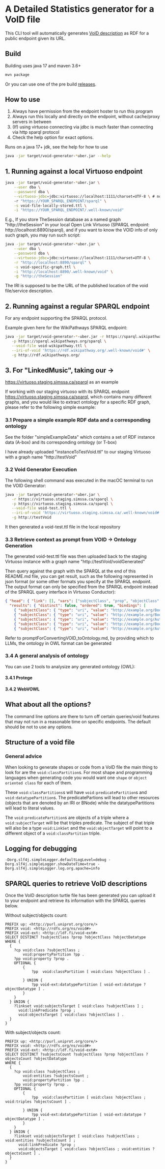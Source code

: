 # A Detailed Statistics generator for a VoID file

This CLI tool will automatically generates [VoID description](https://www.w3.org/TR/void/) as RDF for a public endpoint given its URL.

## Build

Building uses java 17 and maven 3.6+

```sh
mvn package
```

Or you can use one of the pre build [releases](https://github.com/JervenBolleman/void-generator/releases).

## How to use

1. Always have permission from the endpoint hoster to run this program
2. Always run this locally and directly on the endpoint, without cache/proxy servers in between
3. (If) using virtuoso connecting via jdbc is much faster than connecting via http sparql protocol
4. Check the help option for exact options.

Runs on a java 17+ jdk, see the help for how to use
```sh
java -jar target/void-generator-*uber.jar --help
```


## 1. Running against a local Virtuoso endpoint

```sh
java -jar target/void-generator-*uber.jar \
    --user dba \
    --password dba \
    --virtuoso-jdbc=jdbc:virtuoso://localhost:1111/charset=UTF-8 \ # note the localhost and "isql-t" port
    -r "https://YOUR_SPARQL_ENDPOINT/sparql" \
    -s void-file-locally-stored.ttl \
    -i "https://YOUR_SPARQL_ENDPOINT/.well-known/void"
```
E.g., If you store TheSession database as a named graph "http://theSession" in your local Open Link Virtuoso (SPARQL endpoint: http://localhost:8890/sparql), and if you want to know the VOID info of only such graph, you may run such script:
```sh
java -jar target/void-generator-*uber.jar \
    --user dba \
    --password dba \
    --virtuoso-jdbc=jdbc:virtuoso://localhost:1111/charset=UTF-8 \
    -r "http://localhost:8890/sparql" \
    -s void-specific-graph.ttl \
    -i "http://localhost:8890/.well-known/void" \
    -g "http://theSession"
```

The IRI is supposed to be the URL of the published location of the void file/service description.

## 2. Running against a regular SPARQL endpoint

For any endpoint supporting the SPARQL protocol.

Example given here for the WikiPathways SPARQL endpoint:

```sh
java -jar target/void-generator-*-uber.jar -r https://sparql.wikipathways.org/sparql \
   -p https://sparql.wikipathways.org/sparql \
   --void-file void-wikipathway.ttl \
   --iri-of-void 'https://rdf.wikipathway.org/.well-known/void#' \
   -g http://rdf.wikipathways.org/
```

## 3. For "LinkedMusic", taking our ->
https://virtuoso.staging.simssa.ca/sparql as an example

If working with our staging virtuoso with its SPARQL endpoint https://virtuoso.staging.simssa.ca/sparql, which contains many different graphs, and you would like to extract ontology for a specific RDF graph, please refer to the following simple example:

### 3.1 Prepare a simple example RDF data and a corresponding ontology
See the folder "simpleExampleData" which contains a set of RDF instance data (A-box) and its corresponding ontology (or T-box)

I have already uploaded "instanceToTestVoid.ttl" to our staging Virtuoso with a graph name "http://testVoid"

### 3.2 Void Generator Execution
The following shell command was executed in the macOC terminal to run the VOID Generator:
```sh
java -jar target/void-generator-*uber.jar \
   -r https://virtuoso.staging.simssa.ca/sparql \
   -p https://virtuoso.staging.simssa.ca/sparql \
   --void-file void-test.ttl \
   --iri-of-void 'https://virtuoso.staging.simssa.ca/.well-known/void#' \
   -g http://testVoid
```
It then generated a void-test.ttl file in the local repository

### 3.3 Retrieve context as prompt from VOID -> Ontology Generation
The generated void-test.ttl file was then uploaded back to the staging Virtuoso instance with a graph name "http://testVoid/voidGenerated"

Then query against the graph with the SPARQL at the end of this README.md file, you can get result, such as the following represented in json format (or some other formats you specify at the SPARQL endpoint. The output format can only be specified from the SPARQL endpoint instead of the SPARQL query interface in Virtuoso Conductor):

```json
{ "head": { "link": [], "vars": ["subjectClass", "prop", "objectClass", "objectDatatype"] },
  "results": { "distinct": false, "ordered": true, "bindings": [
    { "subjectClass": { "type": "uri", "value": "http://example.org/Book" }	, "prop": { "type": "uri", "value": "http://example.org/hasAuthor" }	, "objectClass": { "type": "uri", "value": "http://example.org/Author" }},
    { "subjectClass": { "type": "uri", "value": "http://example.org/Book" }	, "prop": { "type": "uri", "value": "http://example.org/publicationYear" }	, "objectDatatype": { "type": "uri", "value": "http://www.w3.org/2001/XMLSchema#integer" }},
    { "subjectClass": { "type": "uri", "value": "http://example.org/Author" }	, "prop": { "type": "uri", "value": "http://example.org/birthYear" }	, "objectDatatype": { "type": "uri", "value": "http://www.w3.org/2001/XMLSchema#integer" }},
    { "subjectClass": { "type": "uri", "value": "http://example.org/Book" }	, "prop": { "type": "uri", "value": "http://example.org/title" }	, "objectDatatype": { "type": "uri", "value": "http://www.w3.org/2001/XMLSchema#string" }},
    { "subjectClass": { "type": "uri", "value": "http://example.org/Author" }	, "prop": { "type": "uri", "value": "http://example.org/name" }	, "objectDatatype": { "type": "uri", "value": "http://www.w3.org/2001/XMLSchema#string" }} ] } }
```
Refer to promptForConvertingVOID_toOntology.md, by providing which to LLMs, the ontology in OWL format can be generated

### 3.4 A general analysis of ontology
You can use 2 tools to analysize any generated ontology (OWL):
#### 3.4.1 Protege
#### 3.4.2 WebVOWL


## What about all the options?

The command line options are there to turn off certain queries/void features that may not run in a reasonable time on specific endpoints. The default should be not to use any options.


## Structure of a void file

### General advice

When looking to generate shapes or code from a VoID file the main thing to look for are the `void:classPartition`s. For most shape and programming languages when generating code you would want one `shape` or `object oriented class` for each of them.

These `void:classPartitions`s will have `void:predicatePartition`s and `void:datatypePartition`s. The predicatePartions will lead to other resources (objects that are denoted by an IRI or BNode) while the datatypePartitions will lead to literal values.

The `void:predicatePartition`s are objects of a triple where a `void:subjectTarget` will be that triples predicate. The subject of that triple will also be a type `void:LinkSet` and the `void:objectTarget` will point to a different object of a `void:classPartition` triple.

## Logging for debugging

`-Dorg.slf4j.simpleLogger.defaultLogLevel=debug -Dorg.slf4j.simpleLogger.showDateTime=true -Dorg.slf4j.simpleLogger.log.org.apache=info`

## SPARQL queries to retrieve VoID descriptions

Once the VoID description turtle file has been generated you can upload it to your endpoint and retrieve its information with the SPARQL queries below.

Without subject/objects count:

```sparql
PREFIX up: <http://purl.uniprot.org/core/>
PREFIX void: <http://rdfs.org/ns/void#>
PREFIX void-ext: <http://ldf.fi/void-ext#>
SELECT DISTINCT ?subjectClass ?prop ?objectClass ?objectDatatype
WHERE {
  {
    ?cp void:class ?subjectClass ;
        void:propertyPartition ?pp .
    ?pp void:property ?prop .
    OPTIONAL {
        {
            ?pp  void:classPartition [ void:class ?objectClass ] .
        	
        } UNION {
            ?pp void-ext:datatypePartition [ void-ext:datatype ?objectDatatype ] .
        }
    }
  } UNION {
    ?linkset void:subjectsTarget [ void:class ?subjectClass ] ;
      void:linkPredicate ?prop ;
      void:objectsTarget [ void:class ?objectClass ] .
  }
}
```

With subject/objects count:

```sparql
PREFIX up: <http://purl.uniprot.org/core/>
PREFIX void: <http://rdfs.org/ns/void#>
PREFIX void-ext: <http://ldf.fi/void-ext#>
SELECT DISTINCT ?subjectsCount ?subjectClass ?prop ?objectClass ?objectsCount ?objectDatatype
WHERE {
  {
    ?cp void:class ?subjectClass ;
        void:entities ?subjectsCount ;
        void:propertyPartition ?pp .
    ?pp void:property ?prop .
    OPTIONAL {
        {
            ?pp  void:classPartition [ void:class ?objectClass ; void:triples ?objectsCount ] .
        	
        } UNION {
            ?pp void-ext:datatypePartition [ void-ext:datatype ?objectDatatype ] .
        }
    }
  } UNION {
    ?linkset void:subjectsTarget [ void:class ?subjectClass ; void:entities ?subjectsCount ] ;
      void:linkPredicate ?prop ;
      void:objectsTarget [ void:class ?objectClass ; void:entities ?objectsCount ] .
  }
}
```
